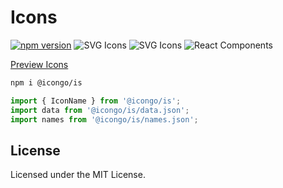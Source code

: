 Icons
===

[![npm version](https://img.shields.io/npm/v/@icongo/is.svg)](https://www.npmjs.com/package/@icongo/is)
![SVG Icons](https://shields.io/badge/SVG-icons-green?logo=svg&style=flat)
![SVG Icons](https://shields.io/badge/TypeScript-Support-green?logo=TypeScript&style=flat)
![React Components](https://shields.io/badge/React-components-green?logo=react&style=flat)

[Preview Icons](http://icongo.github.io/#/icons/is)

```bash
npm i @icongo/is
```

```jsx
import { IconName } from '@icongo/is';
import data from '@icongo/is/data.json';
import names from '@icongo/is/names.json';
```

## License

Licensed under the MIT License.